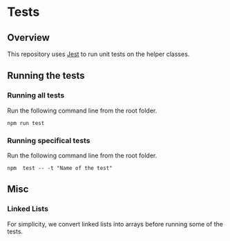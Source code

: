 # Tests

## Overview
This repository uses [Jest](https://jestjs.io/) to run unit tests on the helper classes.

## Running the tests
### Running all tests
Run the following command line from the root folder.
```
npm run test
```

### Running specifical tests
Run the following command line from the root folder.
```
npm  test -- -t "Name of the test"
```

## Misc
### Linked Lists
For simplicity, we convert linked lists into arrays before running some of the tests.
